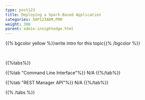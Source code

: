 ```yaml
---
type: post123
title: Deploying a Spark-Based Application
categories: XAP123ADM,PRM
weight: 300
parent: admin-insightedge.html
---
```

 
  

{{% bgcolor yellow %}}write intro for this topic{{% /bgcolor %}}

<br>
 
{{%tabs%}}

{{%tab "Command Line Interface"%}}
N/A
{{%/tab%}}

{{%tab "REST Manager API"%}}
N/A
{{%/tab%}}

{{% /tabs %}}

